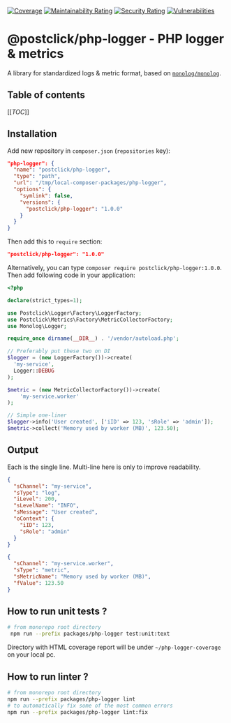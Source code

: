 [![Coverage](https://sonarqube-postclick.instamanagement.club/api/project_badges/measure?project=php-logger\&metric=coverage)](https://sonarqube-postclick.instamanagement.club/dashboard?id=php-logger)
[![Maintainability Rating](https://sonarqube-postclick.instamanagement.club/api/project_badges/measure?project=php-logger\&metric=sqale_rating)](https://sonarqube-postclick.instamanagement.club/dashboard?id=php-logger)
[![Security Rating](https://sonarqube-postclick.instamanagement.club/api/project_badges/measure?project=php-logger\&metric=security_rating)](https://sonarqube-postclick.instamanagement.club/dashboard?id=php-logger)
[![Vulnerabilities](https://sonarqube-postclick.instamanagement.club/api/project_badges/measure?project=php-logger\&metric=vulnerabilities)](https://sonarqube-postclick.instamanagement.club/dashboard?id=php-logger)

# @postclick/php-logger - PHP logger & metrics

A library for standardized logs & metric format, based on [`monolog/monolog`](https://packagist.org/packages/monolog/monolog).

## Table of contents

\[\[*TOC*]]

## Installation

Add new repository in `composer.json` (`repositories` key):

```json
"php-logger": {
  "name": "postclick/php-logger",
  "type": "path",
  "url": "/tmp/local-composer-packages/php-logger",
  "options": {
    "symlink": false,
    "versions": {
      "postclick/php-logger": "1.0.0"
    }
  }
}
```

Then add this to `require` section:

```json
"postclick/php-logger": "1.0.0"
```

Alternatively, you can type `composer require postclick/php-logger:1.0.0`.
Then add following code in your application:

```php
<?php

declare(strict_types=1);

use Postclick\Logger\Factory\LoggerFactory;
use Postclick\Metrics\Factory\MetricCollectorFactory;
use Monolog\Logger;

require_once dirname(__DIR__) . '/vendor/autoload.php';

// Preferably put these two on DI
$logger = (new LoggerFactory())->create(
  'my-service',
  Logger::DEBUG
);

$metric = (new MetricCollectorFactory())->create(
    'my-service.worker'
);

// Simple one-liner
$logger->info('User created', ['iID' => 123, 'sRole' => 'admin']);
$metric->collect('Memory used by worker (MB)', 123.50);
```

## Output

Each is the single line. Multi-line here is only to improve readability.

```json
{
  "sChannel": "my-service",
  "sType": "log",
  "iLevel": 200,
  "sLevelName": "INFO",
  "sMessage": "User created",
  "oContext": {
    "iID": 123,
    "sRole": "admin"
  }
}
```

```json
{
  "sChannel": "my-service.worker",
  "sType": "metric",
  "sMetricName": "Memory used by worker (MB)",
  "fValue": 123.50
}    
```

## How to run unit tests ?

```bash
# from monorepo root directory
 npm run --prefix packages/php-logger test:unit:text
```

Directory with HTML coverage report will be under `~/php-logger-coverage` on your local pc.

## How to run linter ?

```bash
# from monorepo root directory
npm run --prefix packages/php-logger lint
# to automatically fix some of the most common errors
npm run --prefix packages/php-logger lint:fix
```
